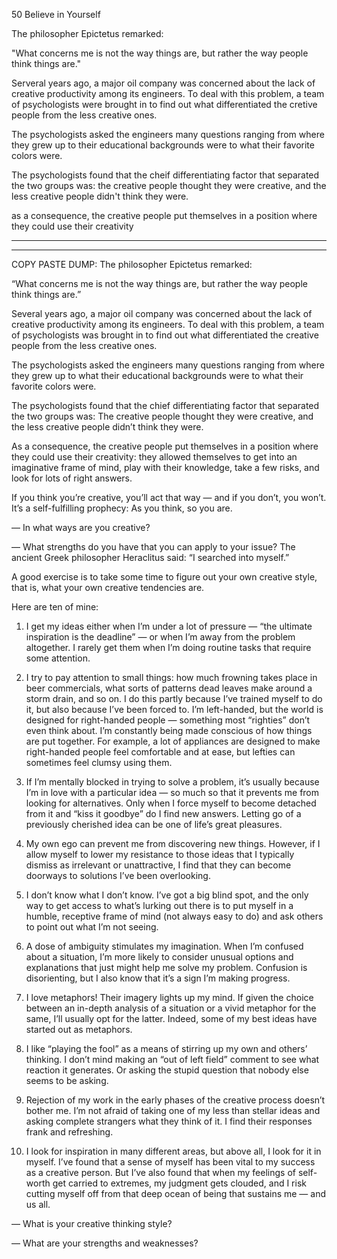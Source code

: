 50 Believe in Yourself

The philosopher Epictetus remarked:

"What concerns me is not the way things are, but rather the way people think things are."

Serveral years ago, a major oil company was concerned about the lack of creative productivity among its engineers. To deal with this problem, a team of psychologists were brought in to find out what differentiated the cretive people from the less creative ones.

The psychologists asked the engineers many questions ranging from where they grew up to their educational backgrounds were to what their favorite colors were.

The psychologists found that the cheif differentiating factor that separated the two groups was: the creative people thought they were creative, and the less creative people didn't think they were.

as a consequence, the creative people put themselves in a position where they could use their creativity 

---
---

COPY PASTE DUMP:
The philosopher Epictetus remarked:

“What concerns me is not the way things are, but rather the way people think things are.”

Several years ago, a major oil company was concerned about the lack of creative productivity among its engineers. To deal with this problem, a team of psychologists was brought in to find out what differentiated the creative people from the less creative ones.

The psychologists asked the engineers many questions ranging from where they grew up to what their educational backgrounds were to what their favorite colors were.

The psychologists found that the chief differentiating factor that separated the two groups was: The creative people thought they were creative, and the less creative people didn’t think they were.

As a consequence, the creative people put themselves in a position where they could use their creativity: they allowed themselves to get into an imaginative frame of mind, play with their knowledge, take a few risks, and look for lots of right answers.

If you think you’re creative, you’ll act that way — and if you don’t, you won’t. It’s a self-fulfilling prophecy: As you think, so you are.

— In what ways are you creative?

— What strengths do you have that you can apply to your issue?
The ancient Greek philosopher Heraclitus said: “I searched into myself.”


A good exercise is to take some time to figure out your own creative style, that is, what your own creative tendencies are.

Here are ten of mine:

1. I get my ideas either when I’m under a lot of pressure — “the ultimate inspiration is the deadline” — or when I’m away from the problem altogether. I rarely get them when I’m doing routine tasks that require some attention.

2. I try to pay attention to small things: how much frowning takes place in beer commercials, what sorts of patterns dead leaves make around a storm drain, and so on. I do this partly because I’ve trained myself to do it, but also because I’ve been forced to. I’m left-handed, but the world is designed for right-handed people — something most “righties” don’t even think about. I’m constantly being made conscious of how things are put together. For example, a lot of appliances are designed to make right-handed people feel comfortable and at ease, but lefties can sometimes feel clumsy using them.

3. If I’m mentally blocked in trying to solve a problem, it’s usually because I’m in love with a particular idea — so much so that it prevents me from looking for alternatives. Only when I force myself to become detached from it and “kiss it goodbye” do I find new answers. Letting go of a previously cherished idea can be one of life’s great pleasures.

4. My own ego can prevent me from discovering new things. However, if I allow myself to lower my resistance to those ideas that I typically dismiss as irrelevant or unattractive, I find that they can become doorways to solutions I’ve been overlooking.

5. I don’t know what I don’t know. I’ve got a big blind spot, and the only way to get access to what’s lurking out there is to put myself in a humble, receptive frame of mind (not always easy to do) and ask others to point out what I’m not seeing.

6. A dose of ambiguity stimulates my imagination. When I’m confused about a situation, I’m more likely to consider unusual options and explanations that just might help me solve my problem. Confusion is disorienting, but I also know that it’s a sign I’m making progress.

7. I love metaphors! Their imagery lights up my mind. If given the choice between an in-depth analysis of a situation or a vivid metaphor for the same, I’ll usually opt for the latter. Indeed, some of my best ideas have started out as metaphors.

8. I like “playing the fool” as a means of stirring up my own and others’ thinking. I don’t mind making an “out of left field” comment to see what reaction it generates. Or asking the stupid question that nobody else seems to be asking.

9. Rejection of my work in the early phases of the creative process doesn’t bother me. I’m not afraid of taking one of my less than stellar ideas and asking complete strangers what they think of it. I find their responses frank and refreshing.

10. I look for inspiration in many different areas, but above all, I look for it in myself. I’ve found that a sense of myself has been vital to my success as a creative person. But I’ve also found that when my feelings of self-worth get carried to extremes, my judgment gets clouded, and I risk cutting myself off from that deep ocean of being that sustains me — and us all.

— What is your creative thinking style?

— What are your strengths and weaknesses?
